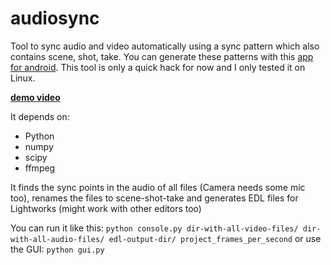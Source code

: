 audiosync
=========
Tool to sync audio and video automatically using a sync pattern which also contains scene, shot, take.
You can generate these patterns with this [app for android](https://github.com/antonxy/audiosync_androidapp).
This tool is only a quick hack for now and I only tested it on Linux.

**[demo video](http://www.youtube.com/watch?v=vqRL_LsXrd8)**

It depends on:
- Python
- numpy
- scipy
- ffmpeg

It finds the sync points in the audio of all files (Camera needs some mic too), renames the files to scene-shot-take and generates EDL files for Lightworks (might work with other editors too)

You can run it like this:
`python console.py dir-with-all-video-files/ dir-with-all-audio-files/ edl-output-dir/ project_frames_per_second`
or use the GUI: `python gui.py`
